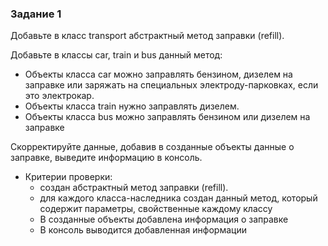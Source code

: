 ### Задание 1

Добавьте в класс transport абстрактный метод заправки (refill).

Добавьте в классы car, train и bus данный метод:

- Объекты класса car можно заправлять бензином, дизелем на заправке или заряжать на специальных электроду-парковках,
если это электрокар.
- Объекты класса train нужно заправлять дизелем.
- Объекты класса bus можно заправлять бензином или дизелем на заправке

Скорректируйте данные, добавив в созданные объекты данные о заправке, выведите информацию в консоль.

- Критерии проверки:
  - создан абстрактный метод заправки (refill).
  - для каждого класса-наследника создан данный метод, который содержит параметры, свойственные каждому классу
  - В созданные объекты добавлена информация о заправке
  - В консоль выводится добавленная информации